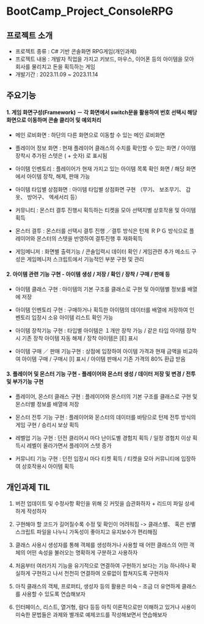 # BootCamp_Project_ConsoleRPG


## 프로젝트 소개

- 프로젝트 종류 : C# 기반 콘솔화면 RPG게임(개인과제)
- 프로젝트 내용 : 개발자 직업을 가지고 키보드, 마우스, 이어폰 등의 아이템을 모아 회사를 물리치고 돈을 획득하는 게임
- 개발기간 : 2023.11.09 ~ 2023.11.14


## 주요기능


#### 1. 게임 화면구성(Framework) － 각 화면에서 switch문을 활용하여 번호 선택시 해당 화면으로 이동하며 콘솔 클리어 및 예외처리

- 메인 로비화면 : 하단의 다른 화면으로 이동할 수 있는 메인 로비화면

- 플레이어 정보 화면 : 현재 플레이어 클래스의 수치를 확인할 수 있는 화면 / 아이템 장착시 추가된 스텟은 ( + 숫자) 로 표시됨

- 아이템 인벤토리 : 플레이어가 현재 가지고 있는 아이템 목록 확인 화면 / 해당 화면에서 아이템 장착, 해제, 판매 가능

- 아이템 타입별 상점화면 : 아이템 타입별 상점화면 구현 （무기、 보조무기、 갑옷、 방어구、 엑세서리 등） 

- 커뮤니티 : 몬스터 결투 진행시 획득하는 티켓을 모아 선택지별 상호작용 및 아이템 획득

- 몬스터 결투 : 몬스터를 선택시 결투 진행 ／결투 방식은 턴제 ＲＰＧ 방식으로 플레이어와 몬스터의 스텟을 반영하여 결투진행 후 재화획득

- 게임메니저 : 화면별 출력기능 / 콘솔입력시 데이터 확인 / 게임관련 추가 메소드 구성은 게임메니저 스크립트에서 기능적인 부분 구현 및 관리


#### 2. 아이템 관련 기능 구현 - 아이템 생성 / 저장 / 확인 / 장착 / 구매 / 판매 등

- 아이템 클래스 구현 : 아이템의 기본 구조를 클래스로 구현 및 아이템별 정보를 배열에 저장

- 아이템 인벤토리 구현 : 구매하거나 획득한 아이템의 데이터를 배열에 저장하여 인벤토리 입장시 소유 아이템 리스트 확인 가능

- 아이템 장착기능 구현 : 타입별 아이템은 １개만 장착 가능 / 같은 타입 아이템 장착시 기존 장착 아이템 자동 해제 / 장착 아이템은 [E] 표시 

- 아이템 구매 ／ 판매 기능구현 : 상점에 입장하여 아이템 가격과 현재 금액을 비교하여 아이템 구매 / 구매시 [I] 표시 / 아이템 판매시 기존 가격의 80% 환급 받음


#### 3. 플레이어 및 몬스터 기능 구현 - 플레이어와 몬스터 생성 / 데이터 저장 및 변경 / 전투 및 부가기능 구현

- 플레이어, 몬스터 클래스 구현 : 플레이어와 몬스터의 기본 구조를 클래스로 구현 및 몬스터별 정보를 배열에 저장

- 몬스터 전투 기능 구현 : 플레이어와 몬스터의 데이터를 바탕으로 턴제 전투 방식의 게임 구현 / 승리시 보상 획득

- 레벨업 기능 구현 : 던전 클리어시 마다 난이도별 경험치 획득 / 일정 경험치 이상 획득시 레벨이 올라가면서 플레이어 스텟 증가

- 커뮤니티 기능 구현 : 던전 입장시 마다 티켓 획득 / 티켓을 모아 커뮤니티에 입장하여 상호작용시 아이템 획득



## 개인과제 TIL

1. 버전 업데이트 및 수정사항 확인을 위해 깃 커밋을 습관화하자 + 리드미 파일 상세하게 작성하자

2. 구현해야 할 코드가 길어질수록 수정 및 확인이 어려워짐 -> 클래스별、 혹은 씬별 스크립트 파일을 나누니 가독성이 좋아지고 유지보수가 편리해짐

3. 클래스 사용시 생성자를 통해 객체를 생성하거나 사용할 때 어떤 클래스의 어떤 객체의 어떤 속성을 불러오는 명확하게 구분하고 사용하자

4. 처음부터 여러가지 기능을 유기적으로 연결하여 구현하기 보다는 기능 하나하나 확실하게 구현하고 나서 천천히 연결하여 오류없이 합쳐지도록 구현하자

5. 아직 클래스의 객체, 프로퍼티, 생성자 등의 활용은 미숙 - 조금 더 유연하게 클래스를 사용할 수 있도록 연습해보자

6. 인터페이스, 리스트, 열거형, 람다 등등 아직 이론적으로만 이해하고 있거나 사용이 미숙한 문법들은 과제와 별개로 예제코드를 작성해보면서 연습해보자
